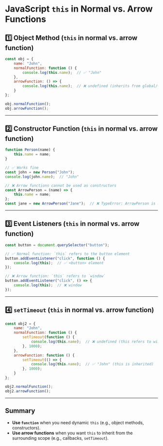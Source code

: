 # JavaScript `this` in Normal vs. Arrow Functions

## 1️⃣ Object Method (`this` in normal vs. arrow function)
```javascript
const obj = {
    name: "John",
    normalFunction: function () {
        console.log(this.name);  // ✅ "John"
    },
    arrowFunction: () => {
        console.log(this.name);  // ❌ undefined (inherits from global/window)
    }
};

obj.normalFunction();
obj.arrowFunction();
```
---

## 2️⃣ Constructor Function (`this` in normal vs. arrow function)
```javascript
function Person(name) {
    this.name = name;
}

// ✅ Works fine
const john = new Person("John");
console.log(john.name);  // "John"

// ❌ Arrow functions cannot be used as constructors
const ArrowPerson = (name) => {
    this.name = name;
};
const jane = new ArrowPerson("Jane");  // ❌ TypeError: ArrowPerson is not a constructor
```
---

## 3️⃣ Event Listeners (`this` in normal vs. arrow function)
```javascript
const button = document.querySelector("button");

// ✅ Normal function: `this` refers to the button element
button.addEventListener("click", function () {
    console.log(this);  // ✅ <button> element
});

// ❌ Arrow function: `this` refers to `window`
button.addEventListener("click", () => {
    console.log(this);  // ❌ window
});
```
---

## 4️⃣ `setTimeout` (`this` in normal vs. arrow function)
```javascript
const obj2 = {
    name: "John",
    normalFunction: function () {
        setTimeout(function () {
            console.log(this.name);  // ❌ undefined (this refers to window)
        }, 1000);
    },
    arrowFunction: function () {
        setTimeout(() => {
            console.log(this.name);  // ✅ "John" (this is inherited)
        }, 1000);
    }
};

obj2.normalFunction();
obj2.arrowFunction();
```
---

## Summary
- **Use `function`** when you need dynamic `this` (e.g., object methods, constructors).
- **Use arrow functions** when you want `this` to inherit from the surrounding scope (e.g., callbacks, `setTimeout`).

